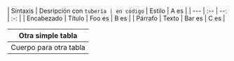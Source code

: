 | Sintaxis | Desripción con `tubería | en código` | Estilo | A es |
| --- | :-- | --: | :-: |
| Encabezado | Título | Foo es | B es |
| Párrafo | Texto | Bar es | C es |

| Otra simple tabla |
| --- |
| Cuerpo para otra tabla |
